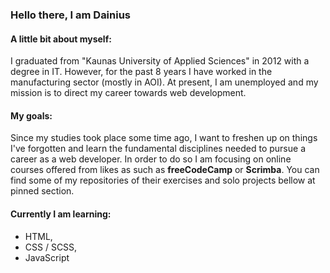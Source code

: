 ### Hello there, I am Dainius


#### A little bit about myself:
I graduated from "Kaunas University of Applied Sciences" in 2012 with a degree in IT. However, for the past 8 years I have worked in the manufacturing sector (mostly in AOI). At present, I am unemployed and my mission is to direct my career towards web development.
#### My goals:
Since my studies took place some time ago, I want to freshen up on things I've forgotten and learn the fundamental disciplines needed to pursue a career as a web developer. In order to do so I am focusing on online courses offered from likes as such as **freeCodeCamp** or **Scrimba**. You can find some of my repositories of their exercises and solo projects bellow at pinned section.

#### Currently I am learning:
- HTML,
- CSS / SCSS,
- JavaScript

<!--
**DainiusMI/DainiusMI** is a ✨ _special_ ✨ repository because its `README.md` (this file) appears on your GitHub profile.

Here are some ideas to get you started:

- 🔭 I’m currently working on ...
- 🌱 I’m currently learning ...
- 👯 I’m looking to collaborate on ...
- 🤔 I’m looking for help with ...
- 💬 Ask me about ...
- 📫 How to reach me: ...
- 😄 Pronouns: ...
- ⚡ Fun fact: ...
-->
